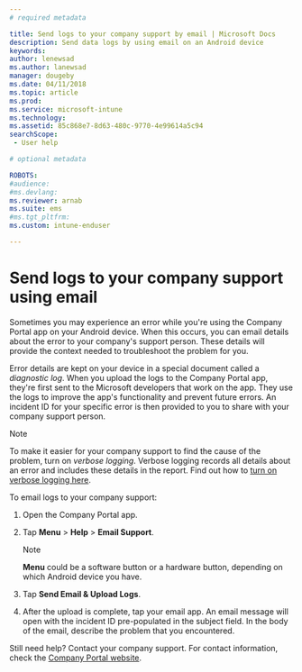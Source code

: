 ```yaml
---
# required metadata

title: Send logs to your company support by email | Microsoft Docs
description: Send data logs by using email on an Android device
keywords:
author: lenewsad
ms.author: lanewsad
manager: dougeby
ms.date: 04/11/2018
ms.topic: article
ms.prod:
ms.service: microsoft-intune
ms.technology:
ms.assetid: 85c868e7-8d63-480c-9770-4e99614a5c94
searchScope:
 - User help

# optional metadata

ROBOTS:  
#audience:
#ms.devlang:
ms.reviewer: arnab
ms.suite: ems
#ms.tgt_pltfrm:
ms.custom: intune-enduser

---
```



# Send logs to your company support using email

Sometimes you may experience an error while you're using the Company Portal app on your Android device. When this occurs, you can email details about the error to your company's support person. These details will provide the context needed to troubleshoot the problem for you.

Error details are kept on your device in a special document called a _diagnostic log_. When you upload the logs to the Company Portal app, they're first sent to the Microsoft developers that work on the app. They use the logs to improve the app's functionality and prevent future errors. An incident ID for your specific error is then provided to you to share with your company support person.

> [!Note]
> To make it easier for your company support to find the cause of the problem, turn on _verbose logging_. Verbose logging records all details about an error and includes these details in the report. Find out how to [turn on verbose logging here](use-verbose-logging-to-help-your-it-administrator-fix-device-issues-android.md).

To email logs to your company support:

1.  Open the Company Portal app.

2.  Tap **Menu** >  **Help** > **Email Support**.

	> [!NOTE]
	> **Menu** could be a software button or a hardware button, depending on which Android device you have.


3.  Tap **Send Email & Upload Logs**.
4.  After the upload is complete, tap your email app. An email message will open with the incident ID pre-populated in the subject field. In the body of the email, describe the problem that you encountered.


Still need help? Contact your company support. For contact information, check the [Company Portal website](https://portal.manage.microsoft.com#HelpDeskDialog).
